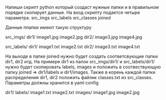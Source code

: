 Напиши скрипт python который создаст нужные папки и в правильном порядке скопирует данные. На вход скрипту подается четыре параметра.
src_imgs
src_labels
src_classes
joined

Данные ппапки имеют такую структуру

src_imgs/
  dir1/
    image1.jpg
    image2.jpg
  dir2/
    image3.jpg
    image4.jpg

src_labels/
  dir1/
    image1.txt
    image2.txt
  dir2/
    image3.txt
    image4.txt

На выходе в папке joined нужно будет создать соответсвующие папки dir1, dir2 итд. На примере dir1 из папок src_imgs/dir1/ и src_labels/dir1/  нужно будет скопировать labels, images и положить в соотвествующую папку joined => dir1/labels и dir1/images. Также в корень каждой папки распределения dir1, dir2  положить файлик classes.txt из src_classes. Параметры должны хранится в yaml config

  dir1/
    labels/
        image1.txt
        image2.txt
    images/
        image1.jpg
        image2.jpg